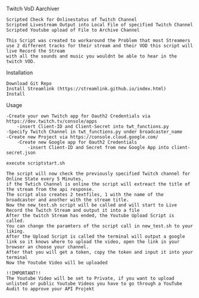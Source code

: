 Twitch VoD Aarchiver

    Scripted Check for Onlinestatus of Twitch Channel
    Scripted Livestream Output into Local File of specified Twitch Channel
    Scripted Youtube upload of File to Archive Channel

    This Script was created to workaround the Problem that most Streamers use 2 different tracks for their stream and their VOD this script will live Record the Stream
    with all the sounds and music you wouldnt be able to hear in the twitch VOD.

Installation

    Download Git Repo
    Install Streamlink (https://streamlink.github.io/index.html)
    Install 

Usage

    -Create your own Twitch app for Oauth2 Credentials via https://dev.twitch.tv/console/apps
        -insert Client-ID and Client-Secret into twt_functions.py
    -Specify Twitch Channel in twt_functions.py under broadcaster_name
    -Create new Project via https://console.cloud.google.com/
        -Create new Google app for Oauth2 Credentials
            -insert Client-ID and Secret from new Google App into client-secret.json

    execute scriptstart.sh

    The script will now check the previously specified Twitch channel for Online State every 5 Minutes,
    if the Twtich Channel is online the script will extreact the title of the stream from the api response.
    The script also creates 2 textfiles, 1 with the name of the broadcaster and another with the stream title.
    Now the new_test.sh script will be called and will start to Live Record the Twitch Stream and output it into a file
    After the twitch Stream has ended, the Youtube Upload Script is called.
    You can change the paramters of the script call in new_test.sh to your liking.
    After the Upload Script is called the terminal will output a google link so it knows where to upload the video, open the link in your browser an choose your channel.
    After that you will get a token, copy the token and input it into your terminal
    Now the Youtube Video will be uploaded

    !!IMPORTANT!!
    The Youtube Video will be set to Private, if you want to upload unlisted or public Youtube Videos you have to go through a YouTube Audit to approve your API Projekt
